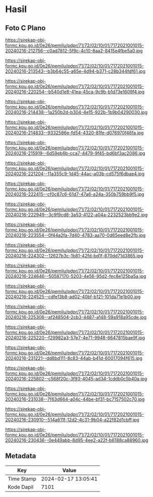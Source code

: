 # Hasil

## Foto C Plano

https://sirekap-obj-formc.kpu.go.id/0e26/pemilu/pdpr/71/72/02/10/01/7172021001015-20240216-212756--c0ad7812-5f9c-4c10-8aa2-8415e4fbe5a0.jpg

https://sirekap-obj-formc.kpu.go.id/0e26/pemilu/pdpr/71/72/02/10/01/7172021001015-20240216-213543--b3b64c55-a65e-4d94-b371-c28b344fdf61.jpg

https://sirekap-obj-formc.kpu.go.id/0e26/pemilu/pdpr/71/72/02/10/01/7172021001015-20240216-220254--b540d1e8-41ea-45ca-9c9b-b1d73e1609f4.jpg

https://sirekap-obj-formc.kpu.go.id/0e26/pemilu/pdpr/71/72/02/10/01/7172021001015-20240216-214438--1a250b2d-b304-4e15-922b-1b9b04290030.jpg

https://sirekap-obj-formc.kpu.go.id/0e26/pemilu/pdpr/71/72/02/10/01/7172021001015-20240216-214833--9332586e-fd54-4320-81fe-d076970f46fa.jpg

https://sirekap-obj-formc.kpu.go.id/0e26/pemilu/pdpr/71/72/02/10/01/7172021001015-20240216-215919--6d59eb6b-cca7-4479-9f45-bd6bf3ac2086.jpg

https://sirekap-obj-formc.kpu.go.id/0e26/pemilu/pdpr/71/72/02/10/01/7172021001015-20240216-221204--11a355c9-1d45-44ac-a03b-cd575f6dbae4.jpg

https://sirekap-obj-formc.kpu.go.id/0e26/pemilu/pdpr/71/72/02/10/01/7172021001015-20240216-222415--cf0c87c6-61d7-47a6-a24a-350b759bb9f5.jpg

https://sirekap-obj-formc.kpu.go.id/0e26/pemilu/pdpr/71/72/02/10/01/7172021001015-20240216-222949--3c9f9cd8-3a53-4122-a04a-2232523bb9e2.jpg

https://sirekap-obj-formc.kpu.go.id/0e26/pemilu/pdpr/71/72/02/10/01/7172021001015-20240216-223554--0f44a2fa-7d40-4783-aa70-0d65eed8e2fb.jpg

https://sirekap-obj-formc.kpu.go.id/0e26/pemilu/pdpr/71/72/02/10/01/7172021001015-20240216-224302--12627b3c-1b81-42fd-bd1f-870dd71d3865.jpg

https://sirekap-obj-formc.kpu.go.id/0e26/pemilu/pdpr/71/72/02/10/01/7172021001015-20240216-224646--50587170-5203-4e56-95d2-fec8e125ba5a.jpg

https://sirekap-obj-formc.kpu.go.id/0e26/pemilu/pdpr/71/72/02/10/01/7172021001015-20240216-224525--cdfe13b8-ad02-40bf-b121-101da71e1b00.jpg

https://sirekap-obj-formc.kpu.go.id/0e26/pemilu/pdpr/71/72/02/10/01/7172021001015-20240216-225306--af248504-2cb3-4487-a148-59a918a95cde.jpg

https://sirekap-obj-formc.kpu.go.id/0e26/pemilu/pdpr/71/72/02/10/01/7172021001015-20240216-225220--f29982a3-57e7-4e71-9948-6647815bae9f.jpg

https://sirekap-obj-formc.kpu.go.id/0e26/pemilu/pdpr/71/72/02/10/01/7172021001015-20240216-231221--dd8bd111-8c83-44ab-b41d-60017094f615.jpg

https://sirekap-obj-formc.kpu.go.id/0e26/pemilu/pdpr/71/72/02/10/01/7172021001015-20240216-225802--c568f20c-3f93-4045-ad34-1cddb0c5b40a.jpg

https://sirekap-obj-formc.kpu.go.id/0e26/pemilu/pdpr/71/72/02/10/01/7172021001015-20240216-231038--7f63d664-a04c-44be-bf31-bc7157502c70.jpg

https://sirekap-obj-formc.kpu.go.id/0e26/pemilu/pdpr/71/72/02/10/01/7172021001015-20240216-230910--514a611f-12d2-4c31-9b04-a22f82d1cbff.jpg

https://sirekap-obj-formc.kpu.go.id/0e26/pemilu/pdpr/71/72/02/10/01/7172021001015-20240216-230436--0e449abb-8d95-4ee2-a22f-b6188ca88960.jpg


## Metadata

| Key        | Value               |
| ---------- | ------------------- |
| Time Stamp | 2024-02-17 13:05:41 |
| Kode Dapil | 7101                |



